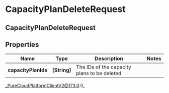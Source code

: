 # CapacityPlanDeleteRequest

## CapacityPlanDeleteRequest

## Properties

|Name | Type | Description | Notes|
|------------ | ------------- | ------------- | -------------|
| **capacityPlanIds** | **[String]** | The IDs of the capacity plans to be deleted | |



_PureCloudPlatformClientV2@173.0.0_

